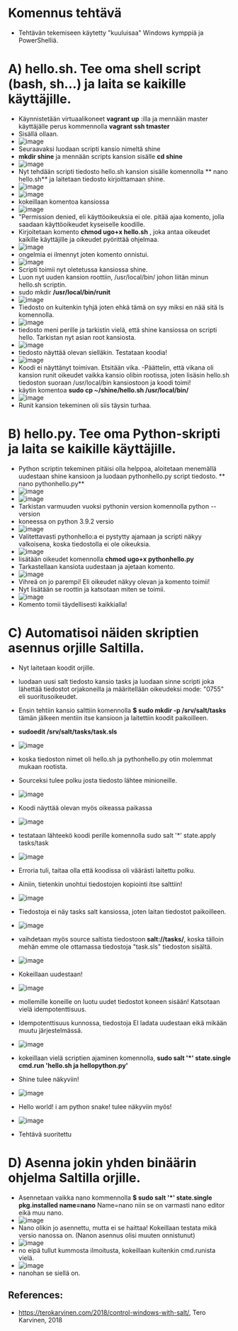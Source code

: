 # Komennus tehtävä
- Tehtävän tekemiseen käytetty "kuuluisaa" Windows kymppiä ja PowerShelliä. 

# A) hello.sh. Tee oma shell script (bash, sh...) ja laita se kaikille käyttäjille.
- Käynnistetään virtuaalikoneet **vagrant up** :illa ja mennään master käyttäjälle perus kommennolla **vagrant ssh tmaster** 
- Sisällä ollaan.
- ![image](https://user-images.githubusercontent.com/105793201/233036664-4a6feac5-e849-4eb8-96a5-7b77d55b069d.png)
- Seuraavaksi luodaan scripti kansio nimeltä shine 
- **mkdir shine** ja mennään scripts kansion sisälle **cd shine**
- ![image](https://user-images.githubusercontent.com/105793201/233334481-02112c8d-db38-4b3f-b3f2-49c371fe394b.png)
- Nyt tehdään scripti tiedosto hello.sh kansion sisälle komennolla ** nano hello.sh** ja laitetaan tiedosto kirjoittamaan shine. 
- ![image](https://user-images.githubusercontent.com/105793201/233334854-c9c616d9-1030-48c9-a3a6-18f96357d834.png)
- ![image](https://user-images.githubusercontent.com/105793201/233334926-c204eae4-caa3-423a-927f-d29ed5f96890.png)
- kokeillaan komentoa kansiossa
- ![image](https://user-images.githubusercontent.com/105793201/233335080-94185c43-0d65-428a-aff6-cfa9112d19da.png)
- "Permission denied, eli käyttöoikeuksia ei ole. pitää ajaa komento, jolla saadaan käyttöoikeudet kyseiselle koodille.
- Kirjoitetaan komento **chmod ugo+x hello.sh** , joka antaa oikeudet kaikille käyttäjille ja oikeudet pyörittää ohjelmaa. 
- ![image](https://user-images.githubusercontent.com/105793201/233335456-40bfbac7-71ce-44d4-8d8c-a92a1a2da21a.png)
- ongelmia ei ilmennyt joten komento onnistui.
- ![image](https://user-images.githubusercontent.com/105793201/233338245-032d1552-d535-4489-aff3-f162ad135cfa.png)
- Scripti toimii nyt oletetussa kansiossa shine.  
- Luon nyt uuden kansion roottiin, /usr/local/bin/ johon liitän minun hello.sh scriptin. 
- sudo mkdir **/usr/local/bin/runit**
- ![image](https://user-images.githubusercontent.com/105793201/233338913-06806054-aaaa-4c16-b201-37660d8746a8.png)
- Tiedosto on kuitenkin tyhjä joten ehkä tämä on syy miksi en nää sitä ls komennolla. 
- ![image](https://user-images.githubusercontent.com/105793201/233340250-5940c573-aed7-4971-be31-63f1bbbe0388.png)
- tiedosto meni perille ja tarkistin vielä, että shine kansiossa on scripti hello. Tarkistan nyt asian root kansiosta.
- ![image](https://user-images.githubusercontent.com/105793201/233340399-e8333197-f18a-4f8e-998c-208b15edc260.png)
- tiedosto näyttää olevan sielläkin. Testataan koodia!
- ![image](https://user-images.githubusercontent.com/105793201/233340754-2e1de5ab-46dc-434d-8ac7-46dab592d5ea.png)
- Koodi ei näyttänyt toimivan. Etsitään vika. 
-Päättelin, että vikana oli kansion runit oikeudet vaikka kansio olibin rootissa, joten lisäsin hello.sh tiedoston suoraan /usr/local/bin kansiostoon ja koodi toimi!
- käytin komentoa **sudo cp ~/shine/hello.sh /usr/local/bin/** 
- ![image](https://user-images.githubusercontent.com/105793201/233341846-38eb86bc-ae88-450c-8ac9-9e950ae53c64.png)
- Runit kansion tekeminen oli siis täysin turhaa.

# B) hello.py. Tee oma Python-skripti ja laita se kaikille käyttäjille.
- Python scriptin tekeminen pitäisi olla helppoa, aloitetaan menemällä uudestaan shine kansioon ja luodaan pythonhello.py script tiedosto. ** nano pythonhello.py**
- ![image](https://user-images.githubusercontent.com/105793201/233342242-0d6c8bbf-b48a-43cf-a02f-8aa1b88c2e4c.png)
- ![image](https://user-images.githubusercontent.com/105793201/233342102-c9af6013-8e9b-4cf1-8f27-270b9b86bff8.png)
- Tarkistan varmuuden vuoksi pythonin version komennolla python --version
- koneessa on python 3.9.2 versio
- ![image](https://user-images.githubusercontent.com/105793201/233342947-fed27575-79cc-4a8e-b474-5206ba14497d.png)
- Valitettavasti pythonhello:a ei pystytty ajamaan ja scripti näkyy valkoisena, koska tiedostolla ei ole oikeuksia.
- ![image](https://user-images.githubusercontent.com/105793201/233343189-12342e15-9b84-43b8-bcc8-5583e196ba04.png)
- lisätään oikeudet komennolla **chmod ugo+x pythonhello.py**
- Tarkastellaan kansiota uudestaan ja ajetaan komento.
- ![image](https://user-images.githubusercontent.com/105793201/233343462-fe22fa3a-ff0b-4628-8392-ef703ddd4152.png)
-  Vihreä on jo parempi! Eli oikeudet näkyy olevan ja komento toimii!
-  Nyt lisätään se roottin ja katsotaan miten se toimii.
-  ![image](https://user-images.githubusercontent.com/105793201/233343815-fd74c2c4-855c-41e6-aa3c-0ae2fb741054.png)
- Komento tomii täydellisesti kaikkialla!

# C) Automatisoi näiden skriptien asennus orjille Saltilla.
- Nyt laitetaan koodit orjille. 
- luodaan uusi salt tiedosto kansio tasks ja luodaan sinne scripti joka lähettää tiedostot orjakoneilla ja määritellään oikeudeksi mode: "0755" eli suoritusoikeudet.
- Ensin tehtiin kansio salttiin komennolla **$ sudo mkdir -p /srv/salt/tasks** tämän jälkeen mentiin itse kansioon ja laitettiin koodit paikoilleen.
- **sudoedit /srv/salt/tasks/task.sls**
- ![image](https://user-images.githubusercontent.com/105793201/233346861-f4a8af88-a6e0-4e65-9e46-1a04f6ffa009.png)
- koska tiedoston nimet oli hello.sh ja pythonhello.py otin molemmat mukaan rootista.
- Sourceksi tulee polku josta tiedosto lähtee minioneille.
- ![image](https://user-images.githubusercontent.com/105793201/233346542-8865d7e0-61ca-47d8-bc83-c6f53d6d49a4.png)
- Koodi näyttää olevan myös oikeassa paikassa
- ![image](https://user-images.githubusercontent.com/105793201/233346913-8e865896-bf3c-4709-babe-72213e28b406.png)

- testataan lähteekö koodi perille komennolla sudo salt '*' state.apply tasks/task
- ![image](https://user-images.githubusercontent.com/105793201/233347312-82375906-3433-4175-aacd-6db13ebc00e2.png)
- Erroria tuli, taitaa olla että koodissa oli väärästi laitettu polku.
- Ainiin, tietenkin unohtui tiedostojen kopiointi itse salttiin!
- ![image](https://user-images.githubusercontent.com/105793201/233348235-b0dfe3c7-8a38-4e0e-a454-931964263375.png)
- Tiedostoja ei näy tasks salt kansiossa, joten laitan tiedostot paikoilleen.
- ![image](https://user-images.githubusercontent.com/105793201/233348963-ceeb5439-ca51-4cd3-a3ce-2c3af1742c16.png)
- vaihdetaan myös source saltista tiedostoon **salt://tasks/**, koska tälloin mehän emme ole ottamassa tiedostoja "task.sls" tiedoston sisältä.
- ![image](https://user-images.githubusercontent.com/105793201/233349937-372ba0b3-0a96-4587-b205-0ee81f63f686.png)
- Kokeillaan uudestaan!
- ![image](https://user-images.githubusercontent.com/105793201/233350164-3017799f-b7eb-4ba0-92ec-76f4a201cbc0.png)
- mollemille koneille on luotu uudet tiedostot koneen sisään! Katsotaan vielä idempotenttisuus.
- Idempotenttisuus kunnossa, tiedostoja EI ladata uudestaan eikä mikään muutu järjestelmässä.
- ![image](https://user-images.githubusercontent.com/105793201/233350371-bf8aaa6f-b7e5-41fc-bf17-67d8d938ecb1.png)
- kokeillaan vielä scriptien ajaminen komennolla, **sudo salt '*' state.single cmd.run 'hello.sh ja hellopython.py'**
- Shine tulee näkyviin!
- ![image](https://user-images.githubusercontent.com/105793201/233350820-dd810875-f622-466f-bc60-2e5f4f2e4d68.png)
- Hello world! i am python snake! tulee näkyviin myös!
- ![image](https://user-images.githubusercontent.com/105793201/233350937-a0a3270b-1317-41bf-8cb7-9f0668315d15.png)
- Tehtävä suoritettu

# D) Asenna jokin yhden binäärin ohjelma Saltilla orjille.
- Asennetaan vaikka nano kommennolla **$ sudo salt '*' state.single pkg.installed name=nano** Name=nano niin se on varmasti nano editor eikä muu nano.
- ![image](https://user-images.githubusercontent.com/105793201/233352073-0568f350-ab13-43b0-baf7-a5e9e4e53419.png)
- Nano olikin jo asennettu, mutta ei se haittaa! Kokeillaan testata mikä versio nanossa on. (Nanon asennus olisi muuten onnistunut)
- ![image](https://user-images.githubusercontent.com/105793201/233352624-39c31387-de70-4b9f-a3c9-3d95d8b9e119.png)
- no eipä tullut kummosta ilmoitusta, kokeillaan kuitenkin cmd.runista vielä.
- ![image](https://user-images.githubusercontent.com/105793201/233352978-fcd70820-a360-428c-84d8-291e19ba8344.png)
- nanohan se siellä on.
## References: 
- https://terokarvinen.com/2018/control-windows-with-salt/, Tero Karvinen, 2018
